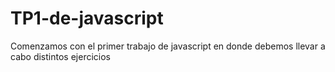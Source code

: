 # TP1-de-javascript
Comenzamos con el primer trabajo de javascript en donde debemos llevar a cabo distintos ejercicios
